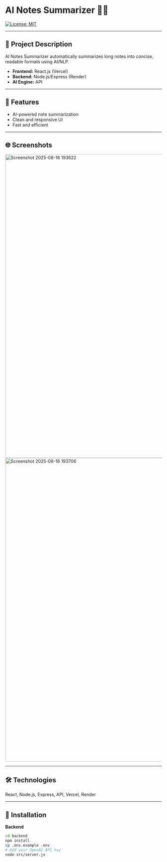 # AI Notes Summarizer 📝🤖

[![License: MIT](https://img.shields.io/badge/License-MIT-blue.svg)](LICENSE)

---

## 🔹 Project Description
AI Notes Summarizer automatically summarizes long notes into concise, readable formats using AI/NLP.  
- **Frontend:** React.js (Vercel)  
- **Backend:** Node.js/Express (Render)  
- **AI Engine:** API  

---

## 🌟 Features
- AI-powered note summarization  
- Clean and responsive UI  
- Fast and efficient  

---

## 🌐 Screenshots
<img width="1917" height="975" alt="Screenshot 2025-08-16 193622" src="https://github.com/user-attachments/assets/d369a470-e749-4ab7-97fb-7d3e8624b3cc" />
<img width="1917" height="975" alt="Screenshot 2025-08-16 193706" src="https://github.com/user-attachments/assets/27f1092d-03c5-4e5d-89cc-7b5b7edf154d" />



---

## 🛠 Technologies
React, Node.js, Express, API, Vercel, Render

---

## 🚀 Installation

**Backend**
```bash
cd backend
npm install
cp .env.example .env
# Add your OpenAI API key
node src/server.js
